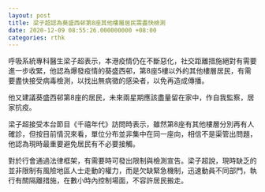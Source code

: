 ```yaml
---
layout: post
title: 梁子超認為葵盛西邨第8座其他樓層居民需盡快檢測
date: 2020-12-09 08:55:26.000000000 +08:00
categories: rthk
---
```


呼吸系統專科醫生梁子超表示，本港疫情仍在不斷惡化，社交距離措施絕對有需要進一步收緊，他認為爆發疫情的葵盛西邨，第8座5樓以外的其他樓層居民，有需要盡快接受病毒檢測，以找出無病徵的感染者，以免再造成傳播。

他又建議葵盛西邨第8座的居民，未來兩星期應該盡量留在家中，作自我監察，居家抗疫。

梁子超接受本台節目《千禧年代》訪問時表示，雖然第8座有其他樓層分別再有人確診，但按目前情況來看，單位分布並非集中在同一座向，相信不是渠管出問題，他認為現時最重要避免居民有不必要接觸。

對於行會通過法律框架，有需要時可發出限制與檢測宣告。梁子超說，現時缺乏的並非限制有風險地區人士走動的權力，而是欠缺緊急機制，迅速動員不同部門，執行有關隔離措施，在數小時內控制場面，不容許居民搬走。
